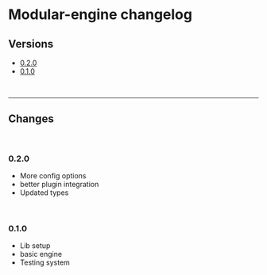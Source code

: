 # Modular-engine changelog

## Versions

- [0.2.0](#020)
- [0.1.0](#010)

<br>

---

## Changes

<br>

### 0.2.0

- More config options
- better plugin integration
- Updated types

<br>

### 0.1.0

- Lib setup
- basic engine
- Testing system
